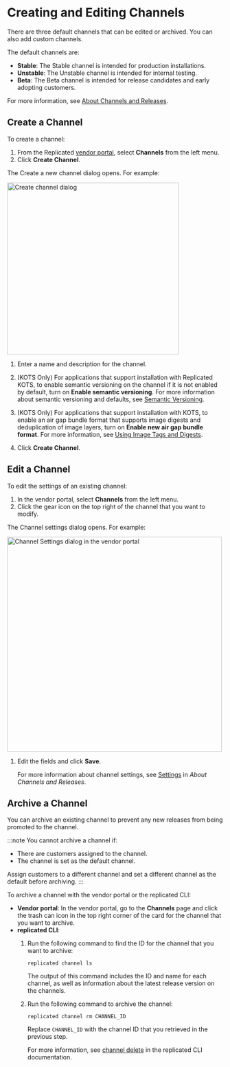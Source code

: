 # Creating and Editing Channels

There are three default channels that can be edited or archived. You can also add custom channels.

The default channels are:
* **Stable**: The Stable channel is intended for production installations.
* **Unstable**: The Unstable channel is intended for internal testing.
* **Beta**: The Beta channel is intended for release candidates and early adopting customers.

For more information, see [About Channels and Releases](releases-about).

## Create a Channel

To create a channel:

1. From the Replicated [vendor portal](https://vendor.replicated.com), select **Channels** from the left menu.
1. Click **Create Channel**.

  The Create a new channel dialog opens. For example:

  <img src="/images/channels-create.png" alt="Create channel dialog" width="400px"/>

1. Enter a name and description for the channel.
1. (KOTS Only) For applications that support installation with Replicated KOTS, to enable semantic versioning on the channel if it is not enabled by default, turn on **Enable semantic versioning**. For more information about semantic versioning and defaults, see [Semantic Versioning](releases-about#semantic-versioning).

1. (KOTS Only) For applications that support installation with KOTS, to enable an air gap bundle format that supports image digests and deduplication of image layers, turn on **Enable new air gap bundle format**. For more information, see [Using Image Tags and Digests](private-images-tags-digests).

1. Click **Create Channel**.

## Edit a Channel

To edit the settings of an existing channel:

1. In the vendor portal, select **Channels** from the left menu.
1. Click the gear icon on the top right of the channel that you want to modify.

  The Channel settings dialog opens. For example:

  <img src="/images/channel-settings.png" alt="Channel Settings dialog in the vendor portal" width="500"/>

1. Edit the fields and click **Save**.

   For more information about channel settings, see [Settings](releases-about#settings) in _About Channels and Releases_.

## Archive a Channel

You can archive an existing channel to prevent any new releases from being promoted to the channel.

:::note
You cannot archive a channel if:
* There are customers assigned to the channel.
* The channel is set as the default channel.

Assign customers to a different channel and set a different channel as the default before archiving.
:::

To archive a channel with the vendor portal or the replicated CLI:

* **Vendor portal**: In the vendor portal, go to the **Channels** page and click the trash can icon in the top right corner of the card for the channel that you want to archive.
* **replicated CLI**:
  1. Run the following command to find the ID for the channel that you want to archive:
     ```
     replicated channel ls
     ```
     The output of this command includes the ID and name for each channel, as well as information about the latest release version on the channels.

  1. Run the following command to archive the channel:
     ```
     replicated channel rm CHANNEL_ID
     ```
     Replace `CHANNEL_ID` with the channel ID that you retrieved in the previous step.

     For more information, see [channel delete](/reference/replicated-cli-channel-delete) in the replicated CLI documentation.
